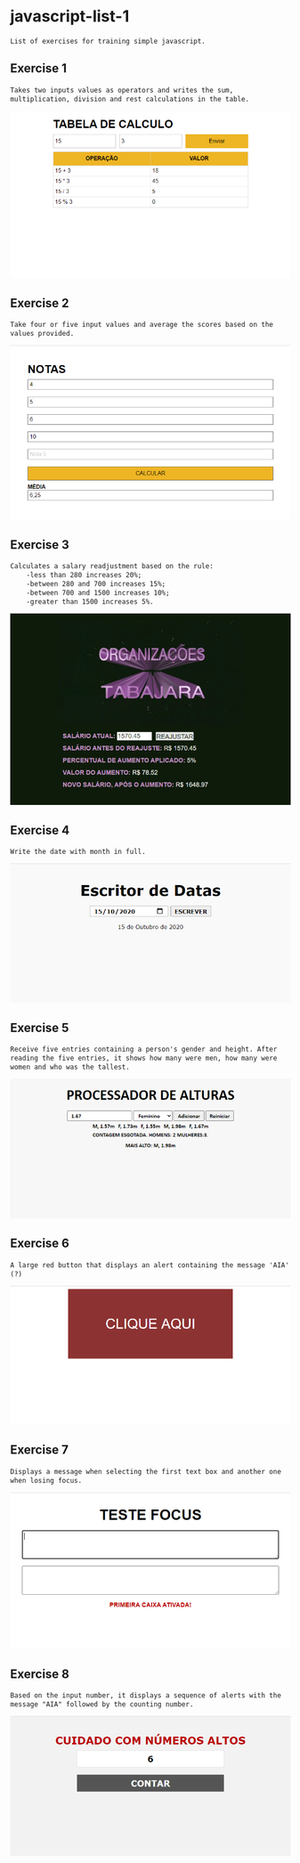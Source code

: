 # javascript-list-1
    List of exercises for training simple javascript.

## Exercise 1
    Takes two inputs values as operators and writes the sum, multiplication, division and rest calculations in the table.
<img src="assets/ex_1.png">

## Exercise 2
    Take four or five input values and average the scores based on the values provided.
<img src="assets/ex_2.png">

## Exercise 3
    Calculates a salary readjustment based on the rule:
        -less than 280 increases 20%;
        -between 280 and 700 increases 15%;
        -between 700 and 1500 increases 10%;
        -greater than 1500 increases 5%.
<img src="assets/ex_3.png">

## Exercise 4
    Write the date with month in full.
<img src="assets/ex_4.png">

## Exercise 5
    Receive five entries containing a person's gender and height. After reading the five entries, it shows how many were men, how many were women and who was the tallest.
<img src="assets/ex_5.png">

## Exercise 6
    A large red button that displays an alert containing the message 'AIA' (?)
<img src="assets/ex_6.png">

## Exercise 7
    Displays a message when selecting the first text box and another one when losing focus.
<img src="assets/ex_7.png">

## Exercise 8
    Based on the input number, it displays a sequence of alerts with the message "AIA" followed by the counting number.
<img src="assets/ex_8.png">
